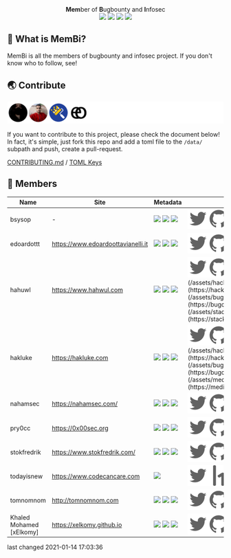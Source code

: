 <p align="center">
  <br>
  <a href=""><img src="https://user-images.githubusercontent.com/13212227/104335303-9cab5080-5536-11eb-8055-d8bf062b4fb1.png" alt="" width="300px;"></a>
  <br>
  <b>Mem</b>ber of <b>B</b>ugbounty and <b>I</b>nfosec
  <br>
  <img src="https://img.shields.io/badge/PRs-welcome-cyan">
  <img src="https://github.com/hahwul/MemBi/workflows/CodeQL/badge.svg">
  <img src="https://github.com/hahwul/MemBi/workflows/Contributors/badge.svg">
  <img src="https://github.com/hahwul/MemBi/workflows/Distribute/badge.svg">
</p>

## 🤔 What is MemBi? 
MemBi is all the members of bugbounty and infosec project. 
If you don't know who to follow, see!

## 🌏 Contribute
![](/CONTRIBUTORS.svg)

If you want to contribute to this project, please check the document below! In fact, it's simple, just fork this repo and add a toml file to the `/data/` subpath and push, create a pull-request.

[CONTRIBUTING.md](/CONTRIBUTING.md) / [TOML Keys](/data/README.md)

## 🌟 Members
| Name | Site | Metadata | Social |
| ------- | ------- | ------- | ------- |
bsysop | - | ![](https://img.shields.io/twitter/follow/bsysop?label=followers&logo=twitter&color=white&logoColor=white&style=flat-square) ![](https://img.shields.io/github/stars/bsysop?logo=gitHub&style=flat-square&color=white&logoColor=white) ![](https://img.shields.io/github/followers/bsysop?logo=gitHub&style=flat-square&color=white&logoColor=white)  | [![](/assets/twitter.svg)](https://twitter.com/bsysop)[![](/assets/github.svg)](https://github.com/bsysop)[![](/assets/hackerone.svg)](https://hackerone.com/bsysop)[![](/assets/bugcrowd.svg)](https://bugcrowd.com/bsysop) |
edoardottt | https://www.edoardoottavianelli.it | ![](https://img.shields.io/twitter/follow/edoardottt2?label=followers&logo=twitter&color=white&logoColor=white&style=flat-square) ![](https://img.shields.io/github/stars/edoardottt?logo=gitHub&style=flat-square&color=white&logoColor=white) ![](https://img.shields.io/github/followers/edoardottt?logo=gitHub&style=flat-square&color=white&logoColor=white)  | [![](/assets/twitter.svg)](https://twitter.com/edoardottt2)[![](/assets/github.svg)](https://github.com/edoardottt)[![](/assets/youtube.svg)](https://www.youtube.com/channel/UCBoJMSbkCGdardyMyuYNyHA)[![](/assets/instagram.svg)](https://instagram.com/edoardottt)[![](/assets/hackerone.svg)](https://hackerone.com/edaordottt)[![](/assets/bugcrowd.svg)](https://bugcrowd.com/edoardottt) |
hahuwl | https://www.hahwul.com | ![](https://img.shields.io/twitter/follow/hahwul?label=followers&logo=twitter&color=white&logoColor=white&style=flat-square) ![](https://img.shields.io/github/stars/hahwul?logo=gitHub&style=flat-square&color=white&logoColor=white) ![](https://img.shields.io/github/followers/hahwul?logo=gitHub&style=flat-square&color=white&logoColor=white)  | [![](/assets/twitter.svg)](https://twitter.com/hahwul)[![](/assets/github.svg)](https://github.com/hahwul)[![](/assets/youtube.svg)](http://youtube.com/c/하훌)[![](/assets/instagram.svg)](https://instagram.com/hahwul_)[![](/assets/hackerone.svg)](https://hackerone.com/hahwul)[![](/assets/bugcrowd.svg)](https://bugcrowd.com/hahwul)[![](/assets/stackoverflow.svg)](https://stackoverflow.com/users/11547708/hahwul) |
hakluke | https://hakluke.com | ![](https://img.shields.io/twitter/follow/hakluke?label=followers&logo=twitter&color=white&logoColor=white&style=flat-square) ![](https://img.shields.io/github/stars/hakluke?logo=gitHub&style=flat-square&color=white&logoColor=white) ![](https://img.shields.io/github/followers/hakluke?logo=gitHub&style=flat-square&color=white&logoColor=white)  | [![](/assets/twitter.svg)](https://twitter.com/hakluke)[![](/assets/github.svg)](https://github.com/hakluke)[![](/assets/youtube.svg)](https://www.youtube.com/hakluke)[![](/assets/instagram.svg)](https://instagram.com/hakluke_)[![](/assets/hackerone.svg)](https://hackerone.com/hakluke)[![](/assets/bugcrowd.svg)](https://bugcrowd.com/hakluke)[![](/assets/medium.svg)](https://medium.com/@hakluke) |
nahamsec | https://nahamsec.com/ | ![](https://img.shields.io/twitter/follow/nahamsec?label=followers&logo=twitter&color=white&logoColor=white&style=flat-square) ![](https://img.shields.io/github/stars/nahamsec?logo=gitHub&style=flat-square&color=white&logoColor=white) ![](https://img.shields.io/github/followers/nahamsec?logo=gitHub&style=flat-square&color=white&logoColor=white)  | [![](/assets/twitter.svg)](https://twitter.com/nahamsec)[![](/assets/github.svg)](https://github.com/nahamsec)[![](/assets/youtube.svg)](https://www.youtube.com/c/nahamsec)[![](/assets/instagram.svg)](https://instagram.com/nahamsec)[![](/assets/facebook.svg)](https://facebook.com/nahamsec1)[![](/assets/hackerone.svg)](https://hackerone.com/nahamsec)[![](/assets/bugcrowd.svg)](https://bugcrowd.com/Nahamsec) |
pry0cc | https://0x00sec.org | ![](https://img.shields.io/twitter/follow/pry0cc?label=followers&logo=twitter&color=white&logoColor=white&style=flat-square) ![](https://img.shields.io/github/stars/pry0cc?logo=gitHub&style=flat-square&color=white&logoColor=white) ![](https://img.shields.io/github/followers/pry0cc?logo=gitHub&style=flat-square&color=white&logoColor=white)  | [![](/assets/twitter.svg)](https://twitter.com/pry0cc)[![](/assets/github.svg)](https://github.com/pry0cc)[![](/assets/hackerone.svg)](https://hackerone.com/pry0cc) |
stokfredrik | https://www.stokfredrik.com/ | ![](https://img.shields.io/twitter/follow/stokfredrik?label=followers&logo=twitter&color=white&logoColor=white&style=flat-square) ![](https://img.shields.io/github/stars/stokfredrik?logo=gitHub&style=flat-square&color=white&logoColor=white) ![](https://img.shields.io/github/followers/stokfredrik?logo=gitHub&style=flat-square&color=white&logoColor=white)  | [![](/assets/twitter.svg)](https://twitter.com/stokfredrik)[![](/assets/github.svg)](https://github.com/stokfredrik)[![](/assets/youtube.svg)](https://youtube.com/stokfredrik)[![](/assets/instagram.svg)](https://instagram.com/stokfredrik)[![](/assets/hackerone.svg)](https://hackerone.com/stok)[![](/assets/bugcrowd.svg)](https://bugcrowd.com/stok) |
todayisnew | https://www.codecancare.com | ![](https://img.shields.io/twitter/follow/codecancare?label=followers&logo=twitter&color=white&logoColor=white&style=flat-square)  | [![](/assets/twitter.svg)](https://twitter.com/codecancare)[![](/assets/hackerone.svg)](https://hackerone.com/todayisnew)[![](/assets/bugcrowd.svg)](https://bugcrowd.com/todayisnew) |
tomnomnom | http://tomnomnom.com | ![](https://img.shields.io/twitter/follow/tomnomnom?label=followers&logo=twitter&color=white&logoColor=white&style=flat-square) ![](https://img.shields.io/github/stars/tomnomnom?logo=gitHub&style=flat-square&color=white&logoColor=white) ![](https://img.shields.io/github/followers/tomnomnom?logo=gitHub&style=flat-square&color=white&logoColor=white)  | [![](/assets/twitter.svg)](https://twitter.com/tomnomnom)[![](/assets/github.svg)](https://github.com/tomnomnom)[![](/assets/hackerone.svg)](https://hackerone.com/tomnomnom)[![](/assets/bugcrowd.svg)](https://bugcrowd.com/tomnomnom) |
Khaled Mohamed [xElkomy] | https://xelkomy.github.io | ![](https://img.shields.io/twitter/follow/0xElkomy?label=followers&logo=twitter&color=white&logoColor=white&style=flat-square) ![](https://img.shields.io/github/stars/xElkomy?logo=gitHub&style=flat-square&color=white&logoColor=white) ![](https://img.shields.io/github/followers/xElkomy?logo=gitHub&style=flat-square&color=white&logoColor=white)  | [![](/assets/twitter.svg)](https://twitter.com/0xElkomy)[![](/assets/github.svg)](https://github.com/xElkomy)[![](/assets/youtube.svg)](hhttps://www.youtube.com/channel/UCLPK_RAwsEF3lAO68QUP_Qw)[![](/assets/hackerone.svg)](https://hackerone.com/0xelkomy)[![](/assets/bugcrowd.svg)](https://bugcrowd.com/xelkomy) |


last changed 2021-01-14 17:03:36